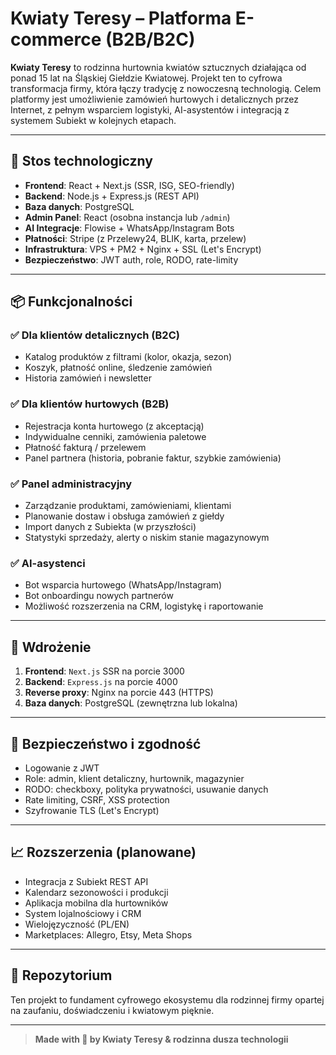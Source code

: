 # Kwiaty Teresy – Platforma E-commerce (B2B/B2C)

**Kwiaty Teresy** to rodzinna hurtownia kwiatów sztucznych działająca od ponad 15 lat na Śląskiej Giełdzie Kwiatowej. Projekt ten to cyfrowa transformacja firmy, która łączy tradycję z nowoczesną technologią. Celem platformy jest umożliwienie zamówień hurtowych i detalicznych przez Internet, z pełnym wsparciem logistyki, AI-asystentów i integracją z systemem Subiekt w kolejnych etapach.

---

## 🔧 Stos technologiczny

- **Frontend**: React + Next.js (SSR, ISG, SEO-friendly)
- **Backend**: Node.js + Express.js (REST API)
- **Baza danych**: PostgreSQL
- **Admin Panel**: React (osobna instancja lub `/admin`)
- **AI Integracje**: Flowise + WhatsApp/Instagram Bots
- **Płatności**: Stripe (z Przelewy24, BLIK, karta, przelew)
- **Infrastruktura**: VPS + PM2 + Nginx + SSL (Let's Encrypt)
- **Bezpieczeństwo**: JWT auth, role, RODO, rate-limity

---

## 📦 Funkcjonalności

### ✅ Dla klientów detalicznych (B2C)
- Katalog produktów z filtrami (kolor, okazja, sezon)
- Koszyk, płatność online, śledzenie zamówień
- Historia zamówień i newsletter

### ✅ Dla klientów hurtowych (B2B)
- Rejestracja konta hurtowego (z akceptacją)
- Indywidualne cenniki, zamówienia paletowe
- Płatność fakturą / przelewem
- Panel partnera (historia, pobranie faktur, szybkie zamówienia)

### ✅ Panel administracyjny
- Zarządzanie produktami, zamówieniami, klientami
- Planowanie dostaw i obsługa zamówień z giełdy
- Import danych z Subiekta (w przyszłości)
- Statystyki sprzedaży, alerty o niskim stanie magazynowym

### ✅ AI-asystenci
- Bot wsparcia hurtowego (WhatsApp/Instagram)
- Bot onboardingu nowych partnerów
- Możliwość rozszerzenia na CRM, logistykę i raportowanie

---

## 🚀 Wdrożenie

1. **Frontend**: `Next.js` SSR na porcie 3000
2. **Backend**: `Express.js` na porcie 4000
3. **Reverse proxy**: Nginx na porcie 443 (HTTPS)
4. **Baza danych**: PostgreSQL (zewnętrzna lub lokalna)

---

## 🔐 Bezpieczeństwo i zgodność

- Logowanie z JWT
- Role: admin, klient detaliczny, hurtownik, magazynier
- RODO: checkboxy, polityka prywatności, usuwanie danych
- Rate limiting, CSRF, XSS protection
- Szyfrowanie TLS (Let's Encrypt)

---

## 📈 Rozszerzenia (planowane)

- Integracja z Subiekt REST API
- Kalendarz sezonowości i produkcji
- Aplikacja mobilna dla hurtowników
- System lojalnościowy i CRM
- Wielojęzyczność (PL/EN)
- Marketplaces: Allegro, Etsy, Meta Shops

---

## 🧠 Repozytorium

Ten projekt to fundament cyfrowego ekosystemu dla rodzinnej firmy opartej na zaufaniu, doświadczeniu i kwiatowym pięknie.

---

> **Made with 💐 by Kwiaty Teresy & rodzinna dusza technologii**
